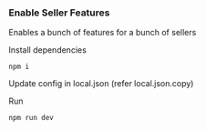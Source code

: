 ### Enable Seller Features

Enables a bunch of features for a bunch of sellers

Install dependencies
```
npm i
```
Update config in local.json (refer local.json.copy)

Run
```
npm run dev
```
